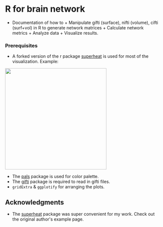# R for brain network

* Documentation of how to 
      + Manipulate gifti (surface), nifti (volume), cifti (surf+vol) in R to generate network matrices
      + Calculate network metrics
      + Analyze data 
      + Visualize results.

### Prerequisites

* A forked version of the r package [superheat](https://github.com/mychan24/superheat) is used for most of the visualization. Example:  
<img src="https://github.com/mychan24/r-for-brain-network/tree/master/gifti/gifti_in_r_files/figure-gfm/unnamed-chunk-6-1.png" width="331" height="331">

* The [pals](https://cran.r-project.org/web/packages/pals/vignettes/pals_examples.html) package is used for color palette.
* The [gifti](https://github.com/muschellij2/gifti) package is required to read in gifti files. 
* `gridExtra` & `ggplotify` for arranging the plots. 

## Acknowledgments

* The [superheat](https://rlbarter.github.io/superheat/) package was super convenient for my work. Check out the original author's example page. 
